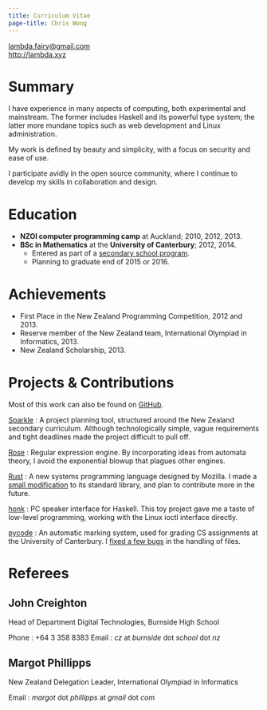 ```yaml
---
title: Curriculum Vitae
page-title: Chris Wong
---
```



<lambda.fairy@gmail.com>  
<http://lambda.xyz>


Summary
=======

I have experience in many aspects of computing, both experimental and mainstream. The former includes Haskell and its powerful type system; the latter more mundane topics such as web development and Linux administration.

My work is defined by beauty and simplicity, with a focus on security and ease of use.

I participate avidly in the open source community, where I continue to develop my skills in collaboration and design.


Education
=========

* **NZOI computer programming camp** at Auckland; 2010, 2012, 2013.
* **BSc in Mathematics** at the **University of Canterbury**; 2012, 2014.
    + Entered as part of a [secondary school program][STAR].
    + Planning to graduate end of 2015 or 2016.

[STAR]: http://www.canterbury.ac.nz/aqua/star/


Achievements
============

* First Place in the New Zealand Programming Competition, 2012 and 2013.
* Reserve member of the New Zealand team, International Olympiad in Informatics, 2013.
* New Zealand Scholarship, 2013.


Projects & Contributions
========================

Most of this work can also be found on [GitHub][].

[GitHub]: https://github.com/lfairy

[Sparkle](/sparkle)
  : A project planning tool, structured around the New Zealand secondary curriculum. Although technologically simple, vague requirements and tight deadlines made the project difficult to pull off.

[Rose](https://github.com/lfairy/rose)
  : Regular expression engine. By incorporating ideas from automata theory, I avoid the exponential blowup that plagues other engines.

[Rust](http://rust-lang.org/)
  : A new systems programming language designed by Mozilla. I made a [small modification](https://github.com/mozilla/rust/pull/11790) to its standard library, and plan to contribute more in the future.

[honk](/honk)
  : PC speaker interface for Haskell. This toy project gave me a taste of low-level programming, working with the Linux ioctl interface directly.

[pycode](https://github.com/trampgeek/pycode)
  : An automatic marking system, used for grading CS assignments at the University of Canterbury. I [fixed a few bugs](https://github.com/trampgeek/pycode/pull/3) in the handling of files.


Referees
========

John Creighton
--------------

Head of Department Digital Technologies, Burnside High School

Phone
  : +64 3 358 8383
Email
  : *cz* at *burnside* dot *school* dot *nz*


Margot Phillipps
----------------

New Zealand Delegation Leader, International Olympiad in Informatics

Email
  : *margot* dot *phillipps* at *gmail* dot *com*
